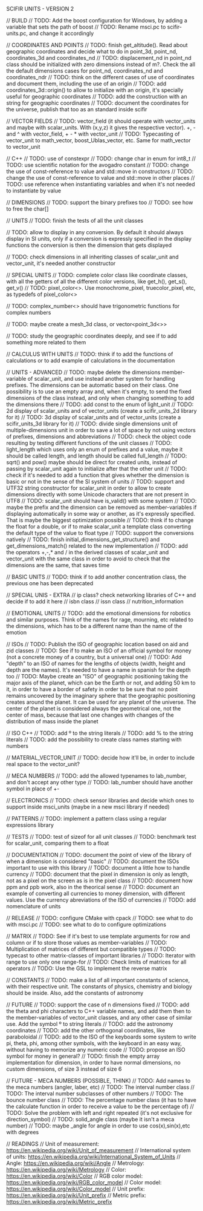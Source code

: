 SCIFIR UNITS - VERSION 2

// BUILD
// TODO: Add the boost configuration for Windows, by adding a variable that sets the path of boost
// TODO: Rename msci.pc to scifir-units.pc, and change it accordingly

// COORDINATES AND POINTS
// TODO: finish get_altitude(). Read about geographic coordinates and decide what to do in point_3d, point_nd, coordinates_3d and coordinates_nd
// TODO: displacement_nd in point_nd class should be initialized with zero dimensions instead of m?. Check the all the default dimensions cases for point_nd, coordinates_nd and coordinates_ndr
// TODO: think on the different cases of use of coordinates and document them, including the use of an origin
// TODO: add coordinates_3d::origin() to allow to initialize with an origin, it's specially useful for geographic coordinates
// TODO: add the construction with an string for geographic coordinates
// TODO: document the coordinates for the universe, publish that too as an standard inside scifir

// VECTOR FIELDS
// TODO: vector_field (it should operate with vector_units and maybe with scalar_units. With (x,y,z) it gives the respective vector). +, - and ^ with vector_field, + - * with vector_unit
// TODO: Typecasting of vector_unit to math_vector, boost_Ublas_vector, etc. Same for math_vector to vector_unit

// C++
// TODO: use of constexpr
// TODO: change char in enum for int8_t
// TODO: use scientific notation for the avogadro constant
// TODO: change the use of const-reference to value and std::move in constructors
// TODO: change the use of const-reference to value and std::move in other places
// TODO: use reference when instantiating variables and when it's not needed to instantiate by value

// DIMENSIONS
// TODO: support the binary prefixes too
// TODO: see how to free the char[]

// UNITS
// TODO: finish the tests of all the unit classes

// TODO: allow to display in any conversion. By default it should always display in SI units, only if a conversion is expressly specified in the display functions the conversion is then the dimension that gets displayed

// TODO: check dimensions in all inheriting classes of scalar_unit and vector_unit, it's needed another constructor

// SPECIAL UNITS
// TODO: complete color class like coordinate classes, with all the getters of all the different color versions, like get_h(), get_s(), get_v()
// TODO: pixel_color<>. Use monochrome_pixel, truecolor_pixel, etc, as typedefs of pixel_color<>

// TODO: complex_number<> should have trigonometric functions for complex numbers

// TODO: maybe create a mesh_3d class, or vector<point_3d<>>

// TODO: study the geographic coordinates deeply, and see if to add something more related to them

// CALCULUS WITH UNITS
// TODO: think if to add the functions of calculations or to add example of calculations in the documentation

// UNITS - ADVANCED
// TODO: maybe delete the dimensions member-variable of scalar_unit, and use instead another system for handling prefixes. The dimensions can be automatic based on their class. One possibility is to use an empty array and, when it's empty, to send the fixed dimensions of the class instead, and only when changing something to add the dimensions there
// TODO: add const to the enum of light_unit
// TODO: 2d display of scalar_units and of vector_units (create a scifir_units_2d library for it)
// TODO: 3d display of scalar_units and of vector_units (create a scifir_units_3d library for it)
// TODO: divide single dimensions unit of multiple-dimensions unit in order to save a lot of space by not using vectors of prefixes, dimensions and abbreviations
// TODO: check the object code resulting by testing different functions of the unit classes
// TODO: light_length which uses only an enum of prefixes and a value, maybe it should be called length, and length should be called full_length
// TODO: sqrt() and pow() maybe should be direct for created units, instead of passing by scalar_unit again to initialize after that the other unit
// TODO: check if it's needed to add a function that gives whether the dimension is basic or not in the sense of the SI system of units
// TODO: support and UTF32 string constructor for scalar_unit in order to allow to create dimensions directly with some Unicode characters that are not present in UTF8
// TODO: scalar_unit should have is_valid() with some system
// TODO: maybe the prefix and the dimension can be removed as member-variables if displaying automatically in some way or another, as it's expressly specified. That is maybe the biggest optimization possible
// TODO: think if to change the float for a double, or if to make scalar_unit a template class converting the default type of the value to float type
// TODO: support the conversions natively
// TODO: finish initial_dimensions_get_structure() and get_dimensions_match() related to the new implementation
// TODO: add the operators +,-,* and / in the derived classes of scalar_unit and vector_unit with the same class in order to avoid to check that the dimensions are the same, that saves time

// BASIC UNITS
// TODO: think if to add another concentration class, the previous one has been deprecated

// SPECIAL UNIS - EXTRA
// ip class? check networking libraries of C++ and decide if to add it here
// isbn class
// issn class
// nutrition_information

// EMOTIONAL UNITS
// TODO: add the emotional dimensions for robotics and similar purposes. Think of the names for rage, mourning, etc related to the dimensions, which has to be a different name than the name of the emotion

// ISOs
// TODO: Publish the ISO of geographic location based on aid and zid classes
// TODO: See if to make an ISO of an official symbol for money (not a concrete money of a country, but a universal one)
// TODO: Add "depth" to an ISO of names for the lengths of objects (width, height and depth are the names). It's needed to have a name in spanish for the depth too
// TODO: Maybe create an "ISO" of geographic positioning taking the major axis of the planet, which can be the Earth or not, and adding 50 km to it, in order to have a border of safety in order to be sure that no point remains uncovered by the imaginary sphere that the geographic positioning creates around the planet. It can be used for any planet of the universe. The center of the planet is considered always the geometrical one, not the center of mass, because that last one changes with changes of the distribution of mass inside the planet

// ISO C++
// TODO: add º to the string literals
// TODO: add % to the string literals
// TODO: add the possibility to create class names starting with numbers

// MATERIAL_VECTOR_UNIT
// TODO: decide how it'll be, in order to include real space to the vector_unit?

// MECA NUMBERS
// TODO: add the allowed typenames to lab_number, and don't accept any other type
// TODO: lab_number should have another symbol in place of +-

// ELECTRONICS
// TODO: check sensor libraries and decide which ones to support inside msci_units (maybe in a new msci library if needed)

// PATTERNS
// TODO: implement a pattern class using a regular expressions library

// TESTS
// TODO: test of sizeof for all unit classes
// TODO: benchmark test for scalar_unit, comparing them to a float

// DOCUMENTATION
// TODO: document the point of view of the library of when a dimension is considered "basic"
// TODO: document the ISOs important to use with this library
// TODO: document a little how to handle currency
// TODO: document that the pixel in dimension is only as length, not as a pixel on the screen as is in the pixel class
// TODO: document how ppm and ppb work, also in the theorical sense
// TODO: document an example of converting all currencies to money dimension, with different values. Use the currency abreviations of the ISO of currencies
// TODO: add nomenclature of units

// RELEASE
// TODO: configure CMake with cpack
// TODO: see what to do with msci.pc
// TODO: see what to do to configure optimizations

// MATRIX
// TODO: See if it's best to use template arguments for row and column or if to store those values as member-variables
// TODO: Multiplication of matrices of different but compatible types
// TODO: typecast to other matrix-classes of important libraries
// TODO: Iterator with range to use only one range-for
// TODO: Check limits of matrices for all operators
// TODO: Use the GSL to implement the reverse matrix

// CONSTANTS
// TODO: make a list of all important constants of science, with their respective unit. The constants of physics, chemistry and biology should be inside. Also, add the constants of astronomy

// FUTURE
// TODO: support the case of n dimensions fixed
// TODO: add the theta and phi characters to C++ variable names, and add them then to the member-variables of vector_unit classes, and any other case of similar use. Add the symbol º to string literals
// TODO: add the astronomy coordinates
// TODO: add the other orthogonal coordinates, like paraboloidal
// TODO: add to the ISO of the keyboards some system to write pi, theta, phi, among other symbols, with the keyboard in an easy way, without having to memorize any numeric code
// TODO: propose an ISO symbol for money in general?
// TODO: finish the empty array implementation for dimension, in order to have normal dimensions, no custom dimensions, of size 3 instead of size 6

// FUTURE - MECA NUMBERS (POSSIBLE, THINK)
// TODO: Add names to the meca numbers (angler, laber, etc)
// TODO: The interval number class
// TODO: The interval number subclasses of other numbers
// TODO: The bounce number class
// TODO: The percentage number class (it has to have the calculate function in order to receive a value to be the percentage of)
// TODO: Solve the problem with left and right repeated (it's not exclusive for direction_symbol)
// TODO: solid_angle class (maybe it isn't a meca number)
// TODO: maybe _angle for angle in order to use cos(x),sin(x),etc with degrees

// READINGS
// Unit of measurement: https://en.wikipedia.org/wiki/Unit_of_measurement
// International system of units: https://en.wikipedia.org/wiki/International_System_of_Units
// Angle: https://en.wikipedia.org/wiki/Angle
// Metrology: https://en.wikipedia.org/wiki/Metrology
// Color: https://en.wikipedia.org/wiki/Color
// RGB color model: https://en.wikipedia.org/wiki/RGB_color_model
// Color model: https://en.wikipedia.org/wiki/Color_model
// Unit prefix: https://en.wikipedia.org/wiki/Unit_prefix
// Metric prefix: https://en.wikipedia.org/wiki/Metric_prefix
